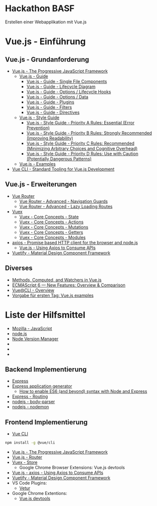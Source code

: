 # Hackathon BASF

Erstellen einer Webapplikation mit Vue.js

# Vue.js - Einführung

## Vue.js - Grundanforderung

- <a href="https://vuejs.org/" target="_blank">Vue.js - The Progressive JavaScript Framework</a>
    - <a href="https://vuejs.org/v2/guide/" target="_blank">Vue.js - Guide</a>
        - <a href="https://vuejs.org/v2/guide/single-file-components.html" target="_blank">Vue.js - Guide - Single File Components</a>
        - <a href="https://vuejs.org/v2/guide/instance.html#Lifecycle-Diagram" target="_blank">Vue.js - Guide - Lifecycle Diagram</a>
        - <a href="https://vuejs.org/v2/api/#Options-Lifecycle-Hooks" target="_blank">Vue.js - Guide - Options / Lifecycle Hooks</a>
        - <a href="https://vuejs.org/v2/api/#Options-Data" target="_blank">Vue.js - Guide - Options / Data</a>
        - <a href="https://vuejs.org/v2/guide/plugins.html" target="_blank">Vue.js - Guide - Plugins</a>
        - <a href="https://vuejs.org/v2/guide/filters.html" target="_blank">Vue.js - Guide - Filters</a>
        - <a href="https://vuejs.org/v2/api/#Directives" target="_blank">Vue.js - Guide - Directives</a>
    - <a href="https://vuejs.org/v2/style-guide/" target="_blank">Vue.js - Style Guide</a>
        - <a href="https://vuejs.org/v2/style-guide/#Priority-A-Rules-Essential-Error-Prevention" target="_blank">Vue.js - Style Guide - Priority A Rules: Essential (Error Prevention)</a>
        - <a href="https://vuejs.org/v2/style-guide/#Priority-B-Rules-Strongly-Recommended-Improving-Readability" target="_blank">Vue.js - Style Guide - Priority B Rules: Strongly Recommended (Improving Readability)</a>
        - <a href="https://vuejs.org/v2/style-guide/#Priority-C-Rules-Recommended-Minimizing-Arbitrary-Choices-and-Cognitive-Overhead" target="_blank">Vue.js - Style Guide - Priority C Rules: Recommended (Minimizing Arbitrary Choices and Cognitive Overhead)</a>
        - <a href="https://vuejs.org/v2/style-guide/#Priority-D-Rules-Use-with-Caution-Potentially-Dangerous-Patterns" target="_blank">Vue.js - Style Guide - Priority D Rules: Use with Caution (Potentially Dangerous Patterns)</a>
    - <a href="https://vuejs.org/v2/examples/" target="_blank">Vue.js - Examples</a>
- <a href="https://cli.vuejs.org" target="_blank">Vue CLI - Standard Tooling for Vue.js Development</a>

## Vue.js - Erweiterungen

- <a href="https://router.vuejs.org" target="_blank">Vue Router</a>
    - <a href="https://router.vuejs.org/guide/advanced/navigation-guards.html" target="_blank">Vue Router - Advanced - Navigation Guards</a>
    - <a href="https://router.vuejs.org/guide/advanced/lazy-loading.html" target="_blank">Vue Router - Advanced - Lazy Loading Routes</a>
- <a href="https://vuex.vuejs.org" target="_blank">Vuex</a>
    - <a href="https://vuex.vuejs.org/guide/state.html" target="_blank">Vuex - Core Concepts - State</a>
    - <a href="https://vuex.vuejs.org/guide/actions.html" target="_blank">Vuex - Core Concepts - Actions</a>
    - <a href="https://vuex.vuejs.org/guide/mutations.html" target="_blank">Vuex - Core Concepts - Mutations</a>
    - <a href="https://vuex.vuejs.org/guide/getters.html" target="_blank">Vuex - Core Concepts - Getters</a>
    - <a href="https://vuex.vuejs.org/guide/modules.html" target="_blank">Vuex - Core Concepts - Modules</a>
- <a href="https://www.npmjs.com/package/axios" target="_blank">axios - Promise based HTTP client for the browser and node.js</a>
    - <a href="https://vuejs.org/v2/cookbook/using-axios-to-consume-apis.html" target="_blank">Vue.js - Using Axios to Consume APIs</a>
- <a href="https://vuetifyjs.com/en/" target="_blank">Vuetify - Material Design Component Framework</a>


## Diverses

- <a href="https://css-tricks.com/methods-computed-and-watchers-in-vue-js/" target="_blank">Methods, Computed, and Watchers in Vue.js</a>
- <a href="http://es6-features.org/#BlockScopedFunctions" target="_blank">ECMAScript 6 — New Features: Overview & Comparison</a>
- <a href="https://cli.vuejs.org/guide/" target="_blank">Vue@CLI - Overview</a>
- <a href="https://vuejsexamples.net/" target="_blank">Vorgabe für ersten Tag: Vue.js examples</a>

# Liste der Hilfsmittel

- <a href="https://developer.mozilla.org/en-US/docs/Web/JavaScript" target="_blank">Mozilla - JavaScript</a>
- <a href="https://nodejs.org/en/" target="_blank">node.js</a>
- <a href="http://npm.github.io/installation-setup-docs/installing/using-a-node-version-manager.html" target="_blank">Node Version Manager</a>
- <a href="" target="_blank"></a>
- <a href="" target="_blank"></a>
- <a href="" target="_blank"></a>

## Backend Implementierung

- <a href="https://expressjs.com" target="_blank">Express</a>
- <a href="https://expressjs.com/en/starter/generator.html" target="_blank">Express application generator</a>
	- <a href="https://www.freecodecamp.org/news/how-to-enable-es6-and-beyond-syntax-with-node-and-express-68d3e11fe1ab/" target="_blank">How to enable ES6 (and beyond) syntax with Node and Express</a>
- <a href="https://expressjs.com/en/guide/routing.html" target="_blank">Express - Routing</a>
- <a href="https://www.npmjs.com/package/body-parser" target="_blank">nodejs - body-parser</a>
- <a href="https://www.npmjs.com/package/nodemon" target="_blank">nodejs - nodemon</a>

## Frontend Implementierung

- <a href="https://cli.vuejs.org" target="_blank">Vue CLI</a>

```bash
npm install -g @vue/cli
```

- <a href="https://vuejs.org/" target="_blank">Vue.js - The Progressive JavaScript Framework</a>
- <a href="https://router.vuejs.org" target="_blank">Vue.js - Router</a>
- <a href="https://vuex.vuejs.org" target="_blank">Vuex - Store</a>
	- Google Chrome Browser Extensions: Vue.js devtools
- <a href="https://vuejs.org/v2/cookbook/using-axios-to-consume-apis.html" target="_blank">Vue.js - axios - Using Axios to Consume APIs</a>
- <a href="https://vuetifyjs.com/en/" target="_blank">Vuetify - Material Design Component Framework</a>
- VS Code Plugins:
    - <a href="https://github.com/vuejs/vetur" target="_blank">Vetur</a>
- Google Chrome Extentions:
    - <a href="https://chrome.google.com/webstore/detail/vuejs-devtools/ljjemllljcmogpfapbkkighbhhppjdbg?hl=en" target="_blank">Vue.js devtools</a>
